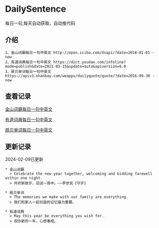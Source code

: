 # DailySentence

每日一句,每天自动获取，自动推代码

## 介绍

```
1、金山词霸每日一句中英文 http://open.iciba.com/dsapi/?date=2018-01-01 - now
2、有道词典每日一句中英文 https://dict.youdao.com/infoline?mode=publish&date=2021-03-15&update=auto&apiversion=6.0
3、扇贝单词每日一句中英文 https://apiv3.shanbay.com/weapps/dailyquote/quote/?date=2016-09-30 - now
```

## 查看记录

[金山词霸每日一句中英文](./data/iciba/)

[有道词典每日一句中英文](./data/youdao/)

[扇贝单词每日一句中英文](./data/shanbay/)

## 更新记录
2024-02-09已更新 
```
* 金山词霸
  > Celebrate the new year together, welcoming and bidding farewell within one night.
  > 共欢新故岁，迎送一宵中。——李世民《守岁》

* 扇贝单词
  > The memories we make with our family are everything.
  > 我们和家人一起创造的记忆最为重要。

* 有道词典
  > May this year be everything you wish for.
  > 祝你新的一年，心想事成。

```

